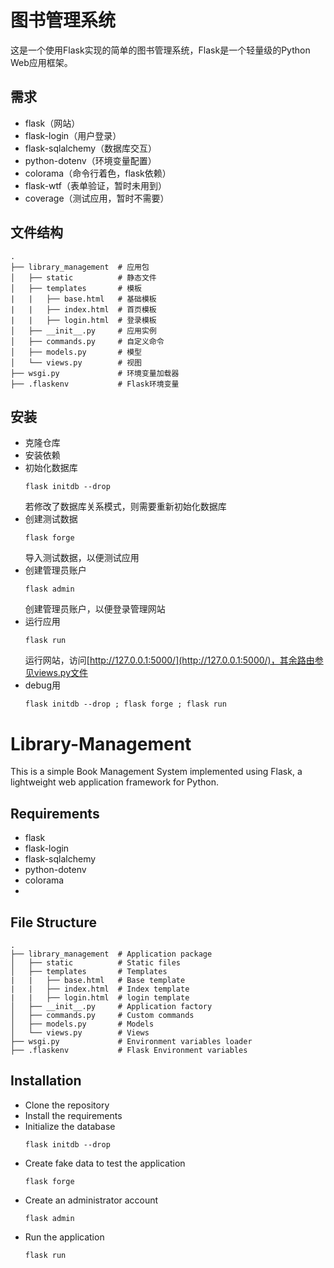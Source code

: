 # 图书管理系统
这是一个使用Flask实现的简单的图书管理系统，Flask是一个轻量级的Python Web应用框架。

## 需求
- flask（网站）
- flask-login（用户登录）
- flask-sqlalchemy（数据库交互）
- python-dotenv（环境变量配置）
- colorama（命令行着色，flask依赖）
- flask-wtf（表单验证，暂时未用到）
- coverage（测试应用，暂时不需要）

## 文件结构
```
.
├── library_management  # 应用包
│   ├── static          # 静态文件
│   ├── templates       # 模板
|   |   ├── base.html   # 基础模板
|   |   ├── index.html  # 首页模板
|   |   ├── login.html  # 登录模板
│   ├── __init__.py     # 应用实例
│   ├── commands.py     # 自定义命令
│   ├── models.py       # 模型
│   └── views.py        # 视图
├── wsgi.py             # 环境变量加载器
├── .flaskenv           # Flask环境变量
```

## 安装
- 克隆仓库
- 安装依赖
- 初始化数据库
    ```shell
    flask initdb --drop
    ```
    若修改了数据库关系模式，则需要重新初始化数据库
- 创建测试数据
    ```shell
    flask forge
    ```
    导入测试数据，以便测试应用
- 创建管理员账户
    ```shell
    flask admin
    ```
    创建管理员账户，以便登录管理网站
- 运行应用
    ```shell
    flask run
    ```
    运行网站，访问[http://127.0.0.1:5000/](http://127.0.0.1:5000/)，其余路由参见views.py文件
- debug用
    ```shell
    flask initdb --drop ; flask forge ; flask run
    ```

# Library-Management
This is a simple Book Management System implemented using Flask, a lightweight web application framework for Python.

## Requirements
- flask
- flask-login
- flask-sqlalchemy
- python-dotenv
- colorama
- 

## File Structure
```
.
├── library_management  # Application package
│   ├── static          # Static files
│   ├── templates       # Templates
|   |   ├── base.html   # Base template
|   |   ├── index.html  # Index template
|   |   ├── login.html  # login template
│   ├── __init__.py     # Application factory
│   ├── commands.py     # Custom commands
│   ├── models.py       # Models
│   └── views.py        # Views
├── wsgi.py             # Environment variables loader
├── .flaskenv           # Flask Environment variables
```

## Installation
- Clone the repository
- Install the requirements
- Initialize the database
    ```shell
    flask initdb --drop
    ```
- Create fake data to test the application
    ```shell
    flask forge
    ```
- Create an administrator account
    ```shell
    flask admin
    ```
- Run the application
    ```shell
    flask run
    ```



